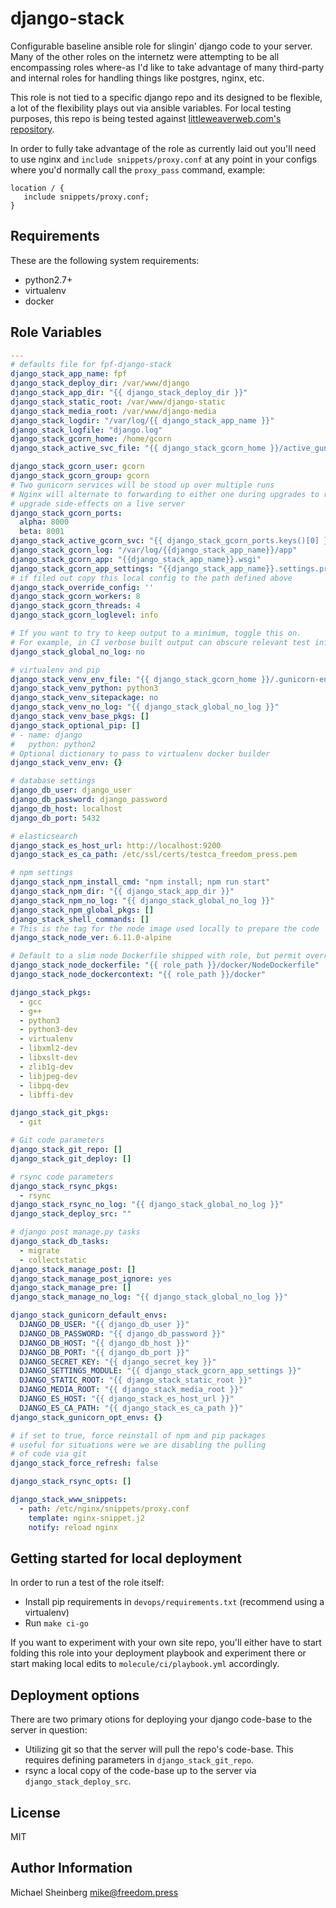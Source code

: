 django-stack
============

Configurable baseline ansible role for slingin' django code to your server. Many of the
other roles on the internetz were attempting to be all encompassing roles where-as 
I'd like to take advantage of many third-party and internal roles for handling
things like postgres, nginx, etc.

This role is not tied to a specific django repo and its designed to be flexible,
a lot of the flexibility plays out via ansible variables. For local testing
purposes, this repo is being tested against [littleweaverweb.com's repository](https://github.com/littleweaver/littleweaverweb.com).

In order to fully take advantage of the role as currently laid out you'll need
to use nginx and `include snippets/proxy.conf` at any point in your configs
where you'd normally call the `proxy_pass` command, example:

```
location / {
   include snippets/proxy.conf;
}
```

Requirements
------------

These are the following system requirements:

* python2.7+
* virtualenv
* docker

Role Variables
--------------

```yaml
---
# defaults file for fpf-django-stack
django_stack_app_name: fpf
django_stack_deploy_dir: /var/www/django
django_stack_app_dir: "{{ django_stack_deploy_dir }}"
django_stack_static_root: /var/www/django-static
django_stack_media_root: /var/www/django-media
django_stack_logdir: "/var/log/{{ django_stack_app_name }}"
django_stack_logfile: "django.log"
django_stack_gcorn_home: /home/gcorn
django_stack_active_svc_file: "{{ django_stack_gcorn_home }}/active_gunicorn_svc"

django_stack_gcorn_user: gcorn
django_stack_gcorn_group: gcorn
# Two gunicorn services will be stood up over multiple runs
# Nginx will alternate to forwarding to either one during upgrades to reduce
# upgrade side-effects on a live server
django_stack_gcorn_ports:
  alpha: 8000
  beta: 8001
django_stack_active_gcorn_svc: "{{ django_stack_gcorn_ports.keys()[0] }}"
django_stack_gcorn_log: "/var/log/{{django_stack_app_name}}/app"
django_stack_gcorn_app: "{{django_stack_app_name}}.wsgi"
django_stack_gcorn_app_settings: "{{django_stack_app_name}}.settings.production"
# if filed out copy this local config to the path defined above
django_stack_override_config: ''
django_stack_gcorn_workers: 8
django_stack_gcorn_threads: 4
django_stack_gcorn_loglevel: info

# If you want to try to keep output to a minimum, toggle this on.
# For example, in CI verbose built output can obscure relevant test info.
django_stack_global_no_log: no

# virtualenv and pip
django_stack_venv_env_file: "{{ django_stack_gcorn_home }}/.gunicorn-env"
django_stack_venv_python: python3
django_stack_venv_sitepackage: no
django_stack_venv_no_log: "{{ django_stack_global_no_log }}"
django_stack_venv_base_pkgs: []
django_stack_optional_pip: []
# - name: django
#   python: python2
# Optional dictionary to pass to virtualenv docker builder
django_stack_venv_env: {}

# database settings
django_db_user: django_user
django_db_password: django_password
django_db_host: localhost
django_db_port: 5432

# elasticsearch
django_stack_es_host_url: http://localhost:9200
django_stack_es_ca_path: /etc/ssl/certs/testca_freedom_press.pem

# npm settings
django_stack_npm_install_cmd: "npm install; npm run start"
django_stack_npm_dir: "{{ django_stack_app_dir }}"
django_stack_npm_no_log: "{{ django_stack_global_no_log }}"
django_stack_npm_global_pkgs: []
django_stack_shell_commands: []
# This is the tag for the node image used locally to prepare the code
django_stack_node_ver: 6.11.0-alpine

# Default to a slim node Dockerfile shipped with role, but permit overrides.
django_stack_node_dockerfile: "{{ role_path }}/docker/NodeDockerfile"
django_stack_node_dockercontext: "{{ role_path }}/docker"

django_stack_pkgs:
  - gcc
  - g++
  - python3
  - python3-dev
  - virtualenv
  - libxml2-dev
  - libxslt-dev
  - zlib1g-dev
  - libjpeg-dev
  - libpq-dev
  - libffi-dev

django_stack_git_pkgs:
  - git

# Git code parameters
django_stack_git_repo: []
django_stack_git_deploy: []

# rsync code parameters
django_stack_rsync_pkgs:
  - rsync
django_stack_rsync_no_log: "{{ django_stack_global_no_log }}"
django_stack_deploy_src: ""

# django post manage.py tasks
django_stack_db_tasks:
  - migrate
  - collectstatic
django_stack_manage_post: []
django_stack_manage_post_ignore: yes
django_stack_manage_pre: []
django_stack_manage_no_log: "{{ django_stack_global_no_log }}"

django_stack_gunicorn_default_envs:
  DJANGO_DB_USER: "{{ django_db_user }}"
  DJANGO_DB_PASSWORD: "{{ django_db_password }}"
  DJANGO_DB_HOST: "{{ django_db_host }}"
  DJANGO_DB_PORT: "{{ django_db_port }}"
  DJANGO_SECRET_KEY: "{{ django_secret_key }}"
  DJANGO_SETTINGS_MODULE: "{{ django_stack_gcorn_app_settings }}"
  DJANGO_STATIC_ROOT: "{{ django_stack_static_root }}"
  DJANGO_MEDIA_ROOT: "{{ django_stack_media_root }}"
  DJANGO_ES_HOST: "{{ django_stack_es_host_url }}"
  DJANGO_ES_CA_PATH: "{{ django_stack_es_ca_path }}"
django_stack_gunicorn_opt_envs: {}

# if set to true, force reinstall of npm and pip packages
# useful for situations were we are disabling the pulling
# of code via git
django_stack_force_refresh: false

django_stack_rsync_opts: []

django_stack_www_snippets:
  - path: /etc/nginx/snippets/proxy.conf
    template: nginx-snippet.j2
    notify: reload nginx
```


Getting started for local deployment
------------------------------------

In order to run a test of the role itself:

* Install pip requirements in `devops/requirements.txt` (recommend using a
  virtualenv)
* Run `make ci-go`

If you want to experiment with your own site repo, you'll either have to start
folding this role into your deployment playbook and experiment there or start
making local edits to `molecule/ci/playbook.yml` accordingly.

Deployment options
------------------
There are two primary otions for deploying your django code-base to the
server in question:

* Utilizing git so that the server will pull the repo's code-base. This requires
  defining parameters in `django_stack_git_repo`.
* rsync a local copy of the code-base up to the server via `django_stack_deploy_src`.

License
-------

MIT

Author Information
------------------

Michael Sheinberg <mike@freedom.press>
